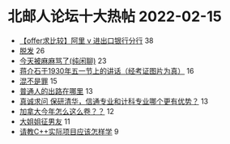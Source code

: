 # 北邮人论坛十大热帖 2022-02-15

- [【offer求比较】阿里 v 进出口银行分行](https://bbs.byr.cn/article/Job/2157232) 38
- [脱发](https://bbs.byr.cn/article/Health/227666) 26
- [今天被麻麻骂了(纯闲聊)](https://bbs.byr.cn/article/Feeling/3184524) 23
- [蒋介石于1930年五一节上的讲话（经考证图片为真）](https://bbs.byr.cn/article/Picture/3312235) 16
- [混不是罪](https://bbs.byr.cn/article/Talking/6328896) 15
- [普通人的出路在哪里](https://bbs.byr.cn/article/WorkLife/1181724) 13
- [真诚求问 保研清华，信通专业和计科专业哪个更有优势？](https://bbs.byr.cn/article/AimGraduate/1213562) 13
- [加拿大今年怎么这么卷？？](https://bbs.byr.cn/article/GoAbroad/382943) 12
- [大姐姐征男友](https://bbs.byr.cn/article/Friends/2010679) 11
- [请教C++实际项目应该怎样学](https://bbs.byr.cn/article/CPP/101689) 9


